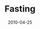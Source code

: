 ---
layout: message
category: message
series: "Force Feed"
title: "Fasting"
date: 2010-04-25
message_id: 616
---